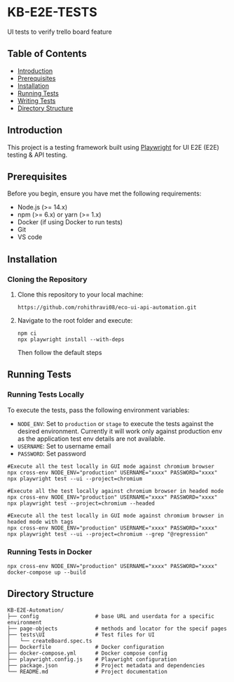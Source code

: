# KB-E2E-TESTS
UI tests to verify trello board feature

## Table of Contents
- [Introduction](#introduction)
- [Prerequisites](#prerequisites)
- [Installation](#installation)
- [Running Tests](#running-tests)
- [Writing Tests](#writing-tests)
- [Directory Structure](#directory-structure)

## Introduction
This project is a testing framework built using [Playwright](https://playwright.dev/) for UI E2E (E2E) testing & API testing. 

## Prerequisites
Before you begin, ensure you have met the following requirements:
- Node.js (>= 14.x)
- npm (>= 6.x) or yarn (>= 1.x)
- Docker (if using Docker to run tests)
- Git 
- VS code

## Installation
### Cloning the Repository
1. Clone this repository to your local machine:
    ```
    https://github.com/rohithravi08/eco-ui-api-automation.git
    ```

2. Navigate to the root folder and execute:
    ```
    npm ci
    npx playwright install --with-deps
    ```
    Then follow the default steps


## Running Tests
### Running Tests Locally

To execute the tests, pass the following environment variables:

- `NODE_ENV`: Set to `production` or `stage` to execute the tests against the desired environment. Currently it     will work only against production env as the application test env details are not available. 
- `USERNAME`: Set to username email
- `PASSWORD`: Set password

```
#Execute all the test locally in GUI mode against chromium browser
npx cross-env NODE_ENV="production" USERNAME="xxxx" PASSWORD="xxxx" npx playwright test --ui --project=chromium

#Execute all the test locally against chromium browser in headed mode
npx cross-env NODE_ENV="production" USERNAME="xxxx" PASSWORD="xxxx" npx playwright test --project=chromium --headed

#Execute all the test locally in GUI mode against chromium browser in headed mode with tags
npx cross-env NODE_ENV="production" USERNAME="xxxx" PASSWORD="xxxx" npx playwright test --ui --project=chromium --grep "@regression"

```
### Running Tests in Docker

```
npx cross-env NODE_ENV="production" USERNAME="xxxx" PASSWORD="xxxx" docker-compose up --build 
```
## Directory Structure
```
KB-E2E-Automation/
├── config                  # base URL and userdata for a specific environment
├── page-objects            # methods and locator for the specif pages
├── tests\UI                # Test files for UI
│   └── createBoard.spec.ts
├── Dockerfile              # Docker configuration
├── docker-compose.yml      # Docker compose config
├── playwright.config.js    # Playwright configuration
├── package.json            # Project metadata and dependencies
└── README.md               # Project documentation

```


